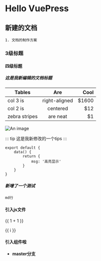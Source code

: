 # Hello VuePress
## 新建的文档
```
1. 文档的制作方案
```

### 3级标题
#### 四级标题
##### 这是我新编辑的文档标题

| Tables        | Are           | Cool  |
| ------------- |:-------------:| -----:|
| col 3 is      | right-aligned | $1600 |
| col 2 is      | centered      |   $12 |
| zebra stripes | are neat      |    $1 |

<!-- [[toc]]  -->
<!-- :tada: :100: -->
<!-- ![An image](./assets/a.jpg) -->
![An image](~@s/a.jpg) 
<!-- <img :src="$withBase('/a.jpg')" alt="foo"> -->

::: tip
这是我新修改的一个tips
:::

``` js{4}
export default {
    data() {
        return {
            msg: '高亮显示'
        }
    }
}
```

##### 新增了一个测试

``` md
md行
```

#### 引入js文件

<!-- <<< ~@s/a.js{2} -->
{{ 1 + 1 }}

<span v-for="i in 3">{{ i }} </span>

<!-- {{ $page }} -->

<!-- ::: v-pre
`{{ This will be displayed as-is }}`
::: -->


#### 引入组件啦

<my-demo/>

<Foo-Bar/>

<script> console.log('执行了') </script>

<Badge text="beta" type="warn"/>
<Badge text="1.0.0"/>

- **master分支**
